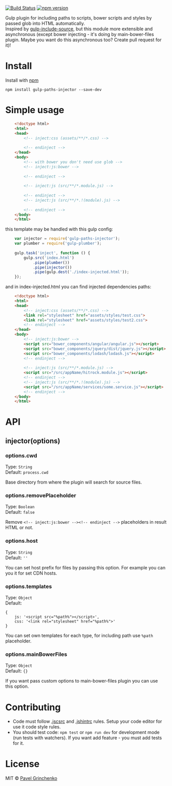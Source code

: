 [![Build Status](https://travis-ci.org/PSDCoder/gulp-paths-injector.svg?branch=v0.1.2)](https://travis-ci.org/PSDCoder/gulp-paths-injector)
[![npm version](https://badge.fury.io/js/gulp-paths-injector.svg)](http://badge.fury.io/js/gulp-paths-injector)

Gulp plugin for including paths to scripts, bower scripts and styles by passed glob into HTML automatically.  
Inspired by [gulp-include-source](https://github.com/gil/gulp-include-source), but this module more extensible and asynchronous (except bower injecting - it's doing by main-bower-files plugin. Maybe you want do this asynchronous too? Create pull request for it)!

# Install

Install with [npm](https://npmjs.org/package/gulp-paths-injector)

```
npm install gulp-paths-injector --save-dev
```

# Simple usage

```html
    <!doctype html>
    <html>
    <head>
        <!-- inject:css (assets/**/*.css) -->
    
        <!-- endinject -->
    </head>
    <body>
        <!-- with bower you don't need use glob -->
        <!-- inject:js:bower -->
    
        <!-- endinject -->
    
        <!-- inject:js (src/**/*.module.js) -->
    
        <!-- endinject -->
        <!-- inject:js (src/**/*.!(module).js) -->
    
        <!-- endinject -->
    </body>
    </html>
```

this template may be handled with this gulp config:


```js
    var injector = require('gulp-paths-injector');
    var plumber = require('gulp-plumber');
       
    gulp.task('inject', function () {
        gulp.src('index.html')
            .pipe(plumber())
            .pipe(injector())
            .pipe(gulp.dest('./index-injected.html'));
    });
```

and in index-injected.html you can find injected dependencies paths:

```html
    <!doctype html>
    <html>
    <head>
        <!-- inject:css (assets/**/*.css) -->
        <link rel="stylesheet" href="assets/styles/test.css">
        <link rel="stylesheet" href="assets/styles/test2.css">
        <!-- endinject -->
    </head>
    <body>
        <!-- inject:js:bower -->
        <script src="bower_components/angular/angular.js"></script>
        <script src="bower_components/jquery/dist/jquery.js"></script>
        <script src="bower_components/lodash/lodash.js"></script>
        <!-- endinject -->
    
        <!-- inject:js (src/**/*.module.js) -->
        <script src="/src/appName/hitrock.module.js"></script>
        <!-- endinject -->
        <!-- inject:js (src/**/*.!(module).js) -->
        <script src="/src/appName/services/some.service.js"></script>
        <!-- endinject -->
    </body>
    </html>
```

# API

## injector(options)

### options.cwd

Type: `String`  
Default: `process.cwd`

Base directory from where the plugin will search for source files.

### options.removePlaceholder

Type: `Boolean`  
Default: `false`

Remove `<!-- inject:js:bower --><!-- endinject -->` placeholders in result HTML or not.

### options.host

Type: `String`  
Default: `''`

You can set host prefix for files by passing this option. For example you can you it for set CDN hosts.

### options.templates

Type: `Object`  
Default: 
```
{
    js: '<script src="%path%"></script>',
    css: '<link rel="stylesheet" href="%path%">'
}
```

You can set own templates for each type, for including path use `%path` placeholder.

### options.mainBowerFiles

Type: `Object`  
Default: `{}`

If you want pass custom options to main-bower-files plugin you can use this option.


# Contributing

* Code must follow [.jscsrc](http://jscs.info/) and [.jshintrc](http://jshint.com/docs/) rules. Setup your code editor for use it code style rules.
* You should test code: `npm test` or `npm run dev` for development mode (run tests with watchers). If you want add feature - you must add tests for it.

# License

MIT © [Pavel Grinchenko](http://webdao.net)